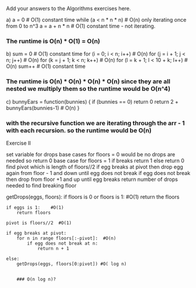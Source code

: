 Add your answers to the Algorithms exercises here.


a) a = 0  # O(1) constant time
   while (a < n * n * n) # O(n) only iterating once from 0 to n^3
      a = a + n * n  # O(1) constant time - not iterating. 
   ### The runtime is O(n) * O(1) = O(n)

b) sum = 0  # O(1) constant time
    for (i = 0; i < n; i++)  # O(n)
      for (j = i + 1; j < n; j++)  # O(n)
        for (k = j + 1; k < n; k++)  # O(n)
          for (l = k + 1; l < 10 + k; l++)  # O(n)
            sum++ # O(1) constant time

### The runtime is O(n) * O(n) * O(n) * O(n) since they are all nested we multiply them so the runtime would be O(n^4)

c) bunnyEars = function(bunnies) {
      if (bunnies == 0) return 0
      return 2 + bunnyEars(bunnies-1) # O(n)
    }

   ### with the recursive function we are iterating through the arr - 1 with each recursion. so the runtime would be O(n)

Exercise II 

set variable for drops
base cases for floors = 0 would be no drops are needed so return 0
base case for floors = 1 if breaks return 1 else return 0
find pivot which is length of floors//2
if egg breaks at pivot then drop egg again from floor - 1 and down until egg does not break
if egg does not break then drop from floor +1 and up until egg breaks
return number of drops needed to find breaking floor


getDrops(eggs, floors):
    if floors is 0 or floors is 1:  #O(1)
        return the floors

    if eggs is 1:    #O(1)
        return floors

    pivot is floors//2  #O(1)

    if egg breaks at pivot:
        for n in range floors[:-pivot]:  #O(n)
            if egg does not break at n:
                return n + 1
   
    else: 
        getDrops(eggs, floors[0:pivot]) #O( log n)


        ### O(n log n)?